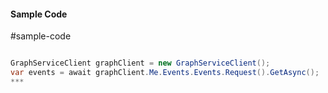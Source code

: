 #### Sample Code
#sample-code 

```C#

GraphServiceClient graphClient = new GraphServiceClient();
var events = await graphClient.Me.Events.Events.Request().GetAsync();
*** 

```